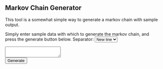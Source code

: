 <link rel="stylesheet" href="/style.css">
<script type="text/javascript" src="https://code.jquery.com/jquery-3.5.1.min.js"></script>
<script type="text/javascript" src="/dist/index.min.js"></script>
<script type="text/javascript">
  $(document).ready(() => {
    $("#generateButton").click(() => {
      console.log("Clicky");
    });
  });
</script>


## Markov Chain Generator
This tool is a somewhat simple way to generate a markov chain with sample output.

Simply enter sample data with which to generate the markov chain, and press the generate button below.
<label for="separatorChar">Separator:</label>
<select id="separatorChar">
    <option value="nl">New line</option>
    <option value=" ">Space</option>
    <option value="|">|</option>
    <option value=",">,</option>
</select>
<textarea id="chainInput"></textarea>
<div class="center">
    <button id="generateButton">Generate</button>
</div>